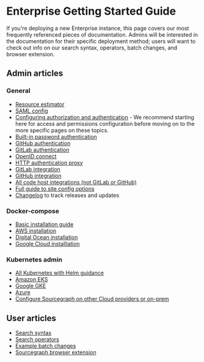 # Enterprise Getting Started Guide

If you're deploying a new Enterprise instance, this page covers our most frequently referenced pieces of documentation. Admins will be interested in the documentation for their specific deployment method; users will want to check out info on our search syntax, operators, batch changes, and browser extension.

## Admin articles

### General
- [Resource estimator](../admin/install/index.md)
- [SAML config](../admin/auth/saml/index.md)
- [Configuring authorization and authentication](../admin/config/authorization_and_authentication.md) - We recommend starting here for access and permissions configuration before moving on to the more specific pages on these topics.
- [Built-in password authentication](../admin/auth/index.md#builtin-password-authentication)
- [GitHub authentication](../admin/auth/index.md#github)
- [GitLab authentication](../admin/auth/index.md#gitlab)
- [OpenID connect](../admin/auth/index.md#openid-connect)
- [HTTP authentication proxy](../admin/auth/index.md#http-authentication-proxies)
- [GitLab integration](../integration/gitlab.md)
- [GitHub integration](../integration/github.md)
- [All code host integrations (not GitLab or GitHub)](../integration/index.md#integrations)
- [Full guide to site config options](../admin/config/site_config.md#auth-sessionExpiry)
- [Changelog](https://sourcegraph.com/github.com/sourcegraph/sourcegraph/-/blob/CHANGELOG.md) to track releases and updates

### Docker-compose
- [Basic installation guide](../admin/install/docker-compose/index.md)
- [AWS installation](../admin/install/docker-compose/aws.md)
- [Digital Ocean installation](../admin/install/docker-compose/digitalocean.md)
- [Google Cloud installlation](../admin/install/docker-compose/google_cloud.md)

### Kubernetes admin
- [All Kubernetes with Helm guidance](../admin/install/kubernetes/helm.md)
- [Amazon EKS](../admin/install/kubernetes/helm#configure-sourcegraph-on-elastic-kubernetes-service-eks)
- [Google GKE](../admin/install/kubernetes/helm#configure-sourcegraph-on-google-kubernetes-engine-gke)
- [Azure](../admin/install/kubernetes/helm#configure-sourcegraph-on-azure-managed-kubernetes-service-aks)
- [Configure Sourcegraph on other Cloud providers or on-prem](../admin/install/kubernetes/helm#configure-sourcegraph-on-other-cloud-providers-or-on-prem)

## User articles
- [Search syntax](../code_search/reference/queries.md)
- [Search operators](../code_search/reference/queries.md#keywords-all-searches)
- [Example batch changes](../batch_changes/tutorials/index.md)
- [Sourcegraph browser extension](../integration/browser_extension.md)
